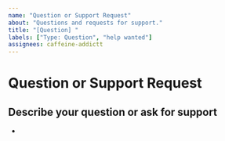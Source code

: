 ```yaml
---
name: "Question or Support Request"
about: "Questions and requests for support."
title: "[Question] "
labels: ["Type: Question", "help wanted"]
assignees: caffeine-addictt
---
```


# Question or Support Request

## Describe your question or ask for support

<!--
A clear and concise description of what your doubt is
-->

-
